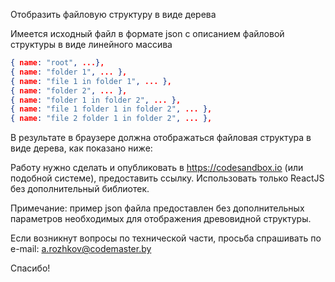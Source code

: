 Отобразить файловую структуру в виде дерева

Имеется исходный файл в формате json c описанием файловой структуры в виде линейного массива

```JSON
{ name: "root", ...},
{ name: "folder 1", ... },
{ name: "file 1 in folder 1", ... },
{ name: "folder 2", ... },
{ name: "folder 1 in folder 2", ... },
{ name: "file 1 folder 1 in folder 2", ... },
{ name: "file 2 folder 1 in folder 2", ... },
```


В результате в браузере должна отображаться файловая структура в виде дерева, как показано ниже:


Работу нужно сделать и опубликовать в https://codesandbox.io (или подобной системе), предоставить ссылку.
Использовать только ReactJS без дополнительный библиотек.

Примечание: пример json файла предоставлен без дополнительных параметров необходимых для отображения древовидной структуры.

Если возникнут вопросы по технической части, просьба спрашивать по e-mail: a.rozhkov@codemaster.by

Спасибо!
